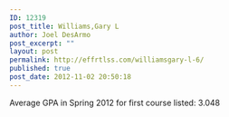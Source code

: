 ```yaml
---
ID: 12319
post_title: Williams,Gary L
author: Joel DesArmo
post_excerpt: ""
layout: post
permalink: http://effrtlss.com/williamsgary-l-6/
published: true
post_date: 2012-11-02 20:50:18
---
```

<p>Average GPA in Spring 2012 for first course listed: 3.048</p>